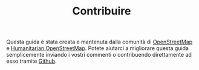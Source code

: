 ﻿---
layout: contribute
permalink: /it/contribute/
lang: it
title: Contribuire
contributetitle: "Aiutaci a migliorare le guide!"
startwith: "Pronto per iniziare?"
startA: "Invia feedback"
startB: "Crea una traduzione"
startC: "Migliora la Lingua"
startD: "Forka e migliora il sito"
nosearch: true
---
Questa guida è stata creata e mantenuta dalla comunità di 
[OpenStreetMap](http://www.openstreetmap.org/) e 
[Humanitarian OpenStreetMap](http://hotosm.org/). 
Potete aiutarci a migliorare questa guida semplicemente inviando i vostri commenti 
o contribuendo direttamente ad esso tramite 
[Github](http://github.com/hotosm/learnosm).
